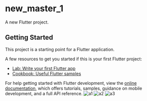 # new_master_1

A new Flutter project.

## Getting Started

This project is a starting point for a Flutter application.

A few resources to get you started if this is your first Flutter project:

- [Lab: Write your first Flutter app](https://docs.flutter.dev/get-started/codelab)
- [Cookbook: Useful Flutter samples](https://docs.flutter.dev/cookbook)

For help getting started with Flutter development, view the
[online documentation](https://docs.flutter.dev/), which offers tutorials,
samples, guidance on mobile development, and a full API reference.
![a1](https://user-images.githubusercontent.com/121868564/231415007-d9ffd660-5130-433a-b972-23bef311dfe4.png)
![a2](https://user-images.githubusercontent.com/121868564/231415047-0030248b-3425-4db0-85b4-9497260a0669.png)
![a3](https://user-images.githubusercontent.com/121868564/231415060-59defbb1-efb1-44c7-baee-e6ab31919488.png)
